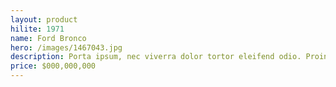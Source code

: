 ```yaml
---
layout: product
hilite: 1971
name: Ford Bronco
hero: /images/1467043.jpg
description: Porta ipsum, nec viverra dolor tortor eleifend odio. Proin sed placerat quam. Aliquam turpis velit, lacinia nec diam imperdiet, rhoncus gravida eros.
price: $000,000,000
---
```

